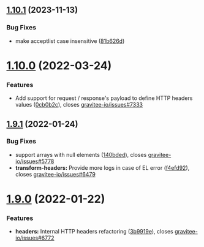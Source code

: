 ## [1.10.1](https://github.com/gravitee-io/gravitee-policy-transformheaders/compare/1.10.0...1.10.1) (2023-11-13)


### Bug Fixes

* make acceptlist case insensitive ([81b626d](https://github.com/gravitee-io/gravitee-policy-transformheaders/commit/81b626d9644741f011acf3df4810c822ae3074f2))

# [1.10.0](https://github.com/gravitee-io/gravitee-policy-transformheaders/compare/1.9.1...1.10.0) (2022-03-24)


### Features

* Add support for request / response's payload to define HTTP headers values ([0cb0b2c](https://github.com/gravitee-io/gravitee-policy-transformheaders/commit/0cb0b2cb6aff125294f6fd4011dba74dd55db8ff)), closes [gravitee-io/issues#7333](https://github.com/gravitee-io/issues/issues/7333)

## [1.9.1](https://github.com/gravitee-io/gravitee-policy-transformheaders/compare/1.9.0...1.9.1) (2022-01-24)


### Bug Fixes

* support arrays with null elements ([140bded](https://github.com/gravitee-io/gravitee-policy-transformheaders/commit/140bded708d9fee2b510fdb2ba67b3edffc811d4)), closes [gravitee-io/issues#5778](https://github.com/gravitee-io/issues/issues/5778)
* **transform-headers:** Provide more logs in case of EL error ([f4efd92](https://github.com/gravitee-io/gravitee-policy-transformheaders/commit/f4efd9260888c8b57177da1993bd58a68c063335)), closes [gravitee-io/issues#6479](https://github.com/gravitee-io/issues/issues/6479)

# [1.9.0](https://github.com/gravitee-io/gravitee-policy-transformheaders/compare/1.8.0...1.9.0) (2022-01-22)


### Features

* **headers:** Internal HTTP headers refactoring ([3b9919e](https://github.com/gravitee-io/gravitee-policy-transformheaders/commit/3b9919ecdf1d1998f7dbebeab79566bbb25975af)), closes [gravitee-io/issues#6772](https://github.com/gravitee-io/issues/issues/6772)
